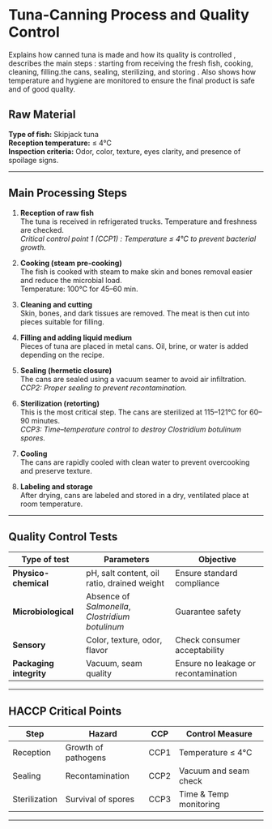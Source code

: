 # Tuna-Canning Process and Quality Control 
Explains how canned tuna is made and how its quality is controlled , describes the main steps : starting from receiving the fresh fish, cooking, cleaning, filling.the cans, sealing, sterilizing, and storing . Also shows how temperature and hygiene are monitored to ensure the final product is safe and of good quality.
## Raw Material
**Type of fish:** Skipjack tuna  
**Reception temperature:** ≤ 4°C  
**Inspection criteria:** Odor, color, texture, eyes clarity, and presence of spoilage signs.

---

## Main Processing Steps

1. **Reception of raw fish**  
   The tuna is received in refrigerated trucks. Temperature and freshness are checked.  
   *Critical control point 1 (CCP1) : Temperature ≤ 4°C to prevent bacterial growth.*

2. **Cooking (steam pre-cooking)**  
   The fish is cooked with steam to make skin and bones removal easier and reduce the microbial load.  
   Temperature: 100°C for 45–60 min.

3. **Cleaning and cutting**  
   Skin, bones, and dark tissues are removed. The meat is then cut into pieces suitable for filling.

4. **Filling and adding liquid medium**  
   Pieces of tuna are placed in metal cans. Oil, brine, or water is added depending on the recipe.

5. **Sealing (hermetic closure)**  
   The cans are sealed using a vacuum seamer to avoid air infiltration.  
   *CCP2: Proper sealing to prevent recontamination.*

6. **Sterilization (retorting)**  
   This is the most critical step. The cans are sterilized at 115–121°C for 60–90 minutes.  
   *CCP3: Time–temperature control to destroy *Clostridium botulinum* spores.*

7. **Cooling**  
   The cans are rapidly cooled with clean water to prevent overcooking and preserve texture.

8. **Labeling and storage**  
   After drying, cans are labeled and stored in a dry, ventilated place at room temperature.

---

## Quality Control Tests

| Type of test | Parameters | Objective |
|---------------|-------------|------------|
| **Physico-chemical** | pH, salt content, oil ratio, drained weight | Ensure standard compliance |
| **Microbiological** | Absence of *Salmonella*, *Clostridium botulinum* | Guarantee safety |
| **Sensory** | Color, texture, odor, flavor | Check consumer acceptability |
| **Packaging integrity** | Vacuum, seam quality | Ensure no leakage or recontamination |

---

## HACCP Critical Points

| Step | Hazard | CCP | Control Measure |
|------|---------|-----|-----------------|
| Reception | Growth of pathogens | CCP1 | Temperature ≤ 4°C |
| Sealing | Recontamination | CCP2 | Vacuum and seam check |
| Sterilization | Survival of spores | CCP3 | Time & Temp monitoring |

---
